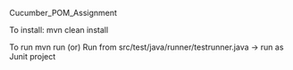 Cucumber_POM_Assignment

To install: mvn clean install

To run mvn run (or) Run from src/test/java/runner/testrunner.java -> run as Junit project
